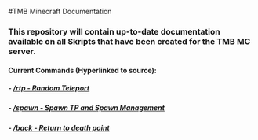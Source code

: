 #TMB Minecraft Documentation

### This repository will contain up-to-date documentation available on all Skripts that have been created for the TMB MC server.

#### Current Commands (Hyperlinked to source):
##### - [/rtp - Random Teleport](./Skripts/rtp.sk)
##### - [/spawn - Spawn TP and Spawn Management](./Skripts/spawn.sk)
##### - [/back - Return to death point](./Skripts/server_management.sk)
